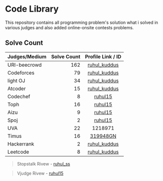 # Code Library
This repository contains all programming problem's solution what i solved in various judges and also added online-onsite contests problems.

 ## Solve Count ##

Judges/Medium | Solve Count | Profile Link / ID
| :--- | ---: | :---:
URI-beecrowd  | 162 | [ruhul_kuddus](https://www.beecrowd.com.br/judge/en/profile/549219)
Codeforces   | 79 | [ruhul_kuddus](https://codeforces.com/profile/ruhul_kuddus)
light OJ   | 34 | [ruhul_kuddus](https://lightoj.com/user/ruhul_kuddus)
Atcoder    | 15 | [ruhul_kuddus](https://atcoder.jp/users/ruhul_kuddus)
Codechef    | 8 | [ruhul15](https://www.codechef.com/users/ruhul15)
Toph    | 16 | [ruhul15](https://toph.co/u/ruhul15)
Aizu   | 9 | [ruhul15](https://judge.u-aizu.ac.jp/onlinejudge/user.jsp?id=ruhul15#0)
Spoj   | 2 | [ruhul15](https://www.spoj.com/status/ruhul15/)
UVA   | 22 | 1218971
Timus    | 16 | [319948GN](https://acm.timus.ru/search.aspx?Str=Md+Ruhul+Kuddus)
Hackerrank   | 2 | [ruhul_kuddus](https://www.hackerrank.com/ruhul_kuddus)
Leetcode   | 8 | [ruhul_kuddus](https://leetcode.com/ruhul_kuddus/)




 > Stopstalk Rivew - [ruhul_ss](https://www.stopstalk.com/user/profile/ruhul_ss)
 
 > Vjudge Rivew -  [ruhul15](https://vjudge.net/user/ruhul15)
